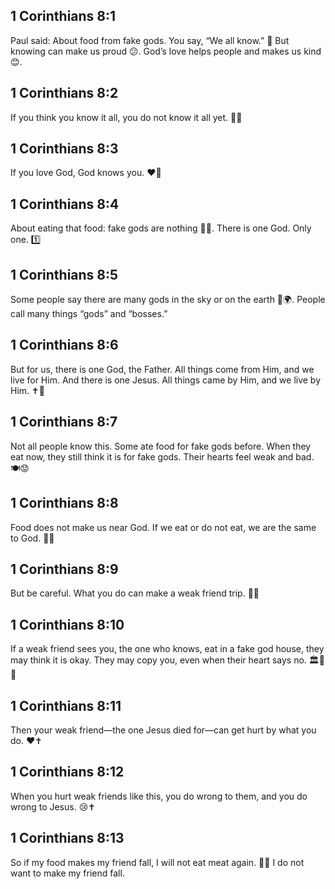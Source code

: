 ## 1 Corinthians 8:1
Paul said: About food from fake gods. You say, “We all know.” 🧠 But knowing can make us proud 😕. God’s love helps people and makes us kind 😊.
## 1 Corinthians 8:2
If you think you know it all, you do not know it all yet. 🧠❌
## 1 Corinthians 8:3
If you love God, God knows you. ❤️🙏
## 1 Corinthians 8:4
About eating that food: fake gods are nothing 🗿❌. There is one God. Only one. 1️⃣
## 1 Corinthians 8:5
Some people say there are many gods in the sky or on the earth 🌌🌍. People call many things “gods” and “bosses.”
## 1 Corinthians 8:6
But for us, there is one God, the Father. All things come from Him, and we live for Him. And there is one Jesus. All things came by Him, and we live by Him. ✝️💖
## 1 Corinthians 8:7
Not all people know this. Some ate food for fake gods before. When they eat now, they still think it is for fake gods. Their hearts feel weak and bad. 🍽️😟
## 1 Corinthians 8:8
Food does not make us near God. If we eat or do not eat, we are the same to God. 🍞🤝
## 1 Corinthians 8:9
But be careful. What you do can make a weak friend trip. 🚫👣
## 1 Corinthians 8:10
If a weak friend sees you, the one who knows, eat in a fake god house, they may think it is okay. They may copy you, even when their heart says no. 🏛️🗿👀
## 1 Corinthians 8:11
Then your weak friend—the one Jesus died for—can get hurt by what you do. ❤️✝️
## 1 Corinthians 8:12
When you hurt weak friends like this, you do wrong to them, and you do wrong to Jesus. 😢✝️
## 1 Corinthians 8:13
So if my food makes my friend fall, I will not eat meat again. 🍖❌ I do not want to make my friend fall.

